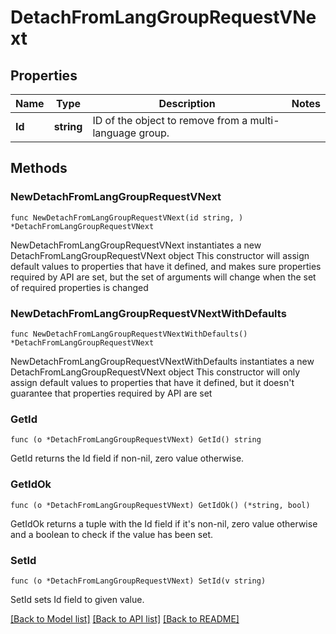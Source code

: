 # DetachFromLangGroupRequestVNext

## Properties

Name | Type | Description | Notes
------------ | ------------- | ------------- | -------------
**Id** | **string** | ID of the object to remove from a multi-language group. | 

## Methods

### NewDetachFromLangGroupRequestVNext

`func NewDetachFromLangGroupRequestVNext(id string, ) *DetachFromLangGroupRequestVNext`

NewDetachFromLangGroupRequestVNext instantiates a new DetachFromLangGroupRequestVNext object
This constructor will assign default values to properties that have it defined,
and makes sure properties required by API are set, but the set of arguments
will change when the set of required properties is changed

### NewDetachFromLangGroupRequestVNextWithDefaults

`func NewDetachFromLangGroupRequestVNextWithDefaults() *DetachFromLangGroupRequestVNext`

NewDetachFromLangGroupRequestVNextWithDefaults instantiates a new DetachFromLangGroupRequestVNext object
This constructor will only assign default values to properties that have it defined,
but it doesn't guarantee that properties required by API are set

### GetId

`func (o *DetachFromLangGroupRequestVNext) GetId() string`

GetId returns the Id field if non-nil, zero value otherwise.

### GetIdOk

`func (o *DetachFromLangGroupRequestVNext) GetIdOk() (*string, bool)`

GetIdOk returns a tuple with the Id field if it's non-nil, zero value otherwise
and a boolean to check if the value has been set.

### SetId

`func (o *DetachFromLangGroupRequestVNext) SetId(v string)`

SetId sets Id field to given value.



[[Back to Model list]](../README.md#documentation-for-models) [[Back to API list]](../README.md#documentation-for-api-endpoints) [[Back to README]](../README.md)


